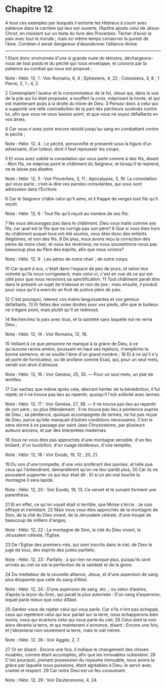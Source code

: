 # Chapitre 12

A tous ces exemples par lesquels il exhorte les Hébreux à courir avec patience dans la carrière qui leur est ouverte, l’Apôtre ajoute celui de Jésus-Christ, en insistant sur un texte du livre des Proverbes.
Tâcher d’avoir la paix avec tout le monde ; mais en même temps conserver la pureté de l’âme.
Combien il serait dangereux d’abandonner l’alliance divine.

***

1 Etant donc environnés d'une si grande nuée de témoins, déchargeons-nous de tout poids et du péché qui nous enveloppe, et courons par la patience au combat qui nous est proposé ;

<span class="bible-note">Note : </span> Hébr. 12, 1 : Voir Romains, 6, 4 ; Ephésiens, 4, 22 ; Colossiens, 3, 8 ; 1 Pierre, 2, 1 ; 4, 2.

2 Contemplant l'auteur et le consommateur de la foi, Jésus qui, dans la vue de la joie qui lui était proposée, a souffert la croix, méprisant la honte, et qui est maintenant assis à la droite du trône de Dieu. 3 Pensez donc à celui qui a supporté une telle contradiction de la part des pécheurs soulevés contre lui, afin que vous ne vous lassiez point, et que vous ne soyez défaillants en vos âmes.


4 Car vous n'avez point encore résisté jusqu'au sang en combattant contre le péché ;

<span class="bible-note">Note : </span> Hébr. 12, 4 : Le péché, personnifié et présenté sous la figure d’un adversaire, d’un lutteur, dont il faut repousser les coups.

5 Et vous avez oublié la consolation qui vous parle comme à des fils, disant : Mon fils, ne méprise point le châtiment du Seigneur, et lorsqu'il te reprend, ne te laisse pas abattre.

<span class="bible-note">Note : </span> Hébr. 12, 5 : Voir Proverbes, 3, 11 ; Apocalypse, 3, 19. La consolation qui vous parle ; c’est-à-dire ces paroles consolantes, qui vous sont adressées dans l’Ecriture.

6 Car le Seigneur châtie celui qu'il aime, et il frappe de verges tout fils qu'il reçoit.

<span class="bible-note">Note : </span> Hébr. 12, 6 : Tout fils qu’il reçoit au nombre de ses fils.

7 Ne vous découragez pas dans le châtiment. Dieu vous traite comme ses fils; car quel est le fils que ne corrige pas son père? 8 Que si vous êtes hors du châtiment auquel tous ont été soumis, vous êtes donc des enfants illégitimes, et non des fils. 9 De plus, nous avons reçu la correction des pères de notre chair, et nous les révérions; ne nous soumettrons-nous pas beaucoup plus au Père des esprits, afin que nous vivions?

<span class="bible-note">Note : </span> Hébr. 12, 9 : Les pères de notre chair ; de notre corps.

10 Car quant à eux, c'était dans l'espace de peu de jours, et selon leur volonté qu'ils nous corrigeaient; mais celui-ci, c'est en vue de ce qui est utile pour que nous recevions sa sanctification. 11 Tout châtiment paraît être dans le présent un sujet de tristesse et non de joie ; mais ensuite, il produit pour ceux qu'il a exercés un fruit de justice plein de paix.


12 C'est pourquoi, relevez vos mains languissantes et vos genoux défaillants, 13 Et faites des voies droites pour vos pieds, afin que le boiteux ne s'égare point, mais plutôt qu'il se redresse.


14 Recherchez la paix avec tous, et la sainteté sans laquelle nul ne verra Dieu ;

<span class="bible-note">Note : </span> Hébr. 12, 14 : Voir Romains, 12, 18.

15 Veillant à ce que personne ne manque à la grâce de Dieu, à ce qu'aucune racine amère, poussant en haut ses rejetons, n'empêche la bonne semence, et ne souille l'âme d'un grand nombre ; 16 Et à ce qu'il n'y ait point de fornicateur, ou de profane comme Esaü, qui, pour un seul mets, vendit son droit d'aînesse.

<span class="bible-note">Note : </span> Hébr. 12, 16 : Voir Genèse, 25, 35. ― Pour un seul mets, un plat de lentilles.

17 Car sachez que même après cela, désirant hériter de la bénédiction, il fut rejeté; et il ne trouva pas lieu au repentir, quoiqu'il l'eût sollicité avec larmes.

<span class="bible-note">Note : </span> Hébr. 12, 17 : Voir Genèse, 27, 38. ― Il ne trouva pas lieu au repentir de son père ; ou plus littéralement : Il ne trouva pas lieu à pénitence auprès de Dieu ; sa pénitence, quoique accompagnée de larmes, ne fut pas reçue de Dieu, parce qu’elle manquait d’autres conditions nécessaires. C’est le sens donné à ce passage par saint Jean Chrysostome, par plusieurs auteurs anciens, et par des interprètes modernes.

18 Vous ne vous êtes pas approchés d'une montagne sensible, d'un feu brûlant, d'un tourbillon, d'un nuage ténébreux, d'une tempête,

<span class="bible-note">Note : </span> Hébr. 12, 18 : Voir Exode, 19, 12 ; 20, 21.

19 Du son d'une trompette, d'une voix proférant des paroles, et telle que ceux qui l'entendirent, demandèrent qu'on ne leur parlât plus; 20 Car ils ne pouvaient supporter ce qui leur était dit : Et si un ani mal touche la montagne il sera lapidé.

<span class="bible-note">Note : </span> Hébr. 12, 20 : Voir Exode, 19, 13. Ce verset et le suivant forment une parenthèse.

21 Et en effet, ce qu'on voyait était si terrible, que Moïse s'écria : Je suis effrayé et tremblant. 22 Mais vous vous êtes approchés de la montagne de Sion, de la cité du Dieu vivant, de la Jérusalem céleste, d'une troupe de beaucoup de milliers d'anges;

<span class="bible-note">Note : </span> Hébr. 12, 22 : La montagne de Sion, la cité du Dieu vivant, la Jérusalem céleste, l’Eglise.

23 De l'Eglise des premiers-nés, qui sont inscrits dans le ciel, de Dieu le juge de tous, des esprits des justes parfaits;

<span class="bible-note">Note : </span> Hébr. 12, 23 : Parfaits ; à qui rien ne manque plus, puisqu’ils sont arrivés au ciel où est la perfection de la sainteté et de la gloire.

24 Du médiateur de la nouvelle alliance, Jésus, et d'une aspersion de sang plus éloquente que celle du sang d'Abel.

<span class="bible-note">Note : </span> Hébr. 12, 24 : D’une aspersion de sang, etc. ; ou selon d’autres, d’après la leçon du Grec, qui paraît la plus autorisée : D’un sang d’aspersion, lequel parle mieux que celui d’Abel.


25 Gardez-vous de rejeter celui qui vous parle. Car s'ils n'ont pas échappé, ceux qui rejetèrent celui qui leur parlait sur la terre, nous échapperons bien moins, nous qui écartons celui qui nous parle du ciel; 26 Celui dont la voix alors ébranla la terre, et qui maintenant s'annonce, disant : Encore une fois, et j'ébranlerai non-seulement la terre, mais le ciel même.

<span class="bible-note">Note : </span> Hébr. 12, 26 : Voir Aggée, 2, 7.

27 Or en disant : Encore une fois, il indique le changement des choses muables, comme étant accomplies, afin que les immuables subsistent. 28 C'est pourquoi, prenant possession du royaume immuable, nous avons la grâce par laquelle nous puissions, étant agréables à Dieu, le servir avec crainte et respect. 29 Car notre Dieu est un feu consumant.

<span class="bible-note">Note : </span> Hébr. 12, 29 : Voir Deutéronome, 4, 24.

